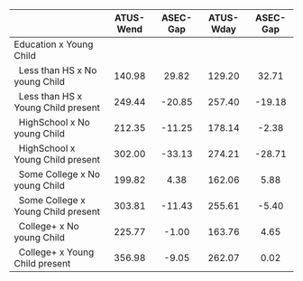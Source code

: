 
|                      |    ATUS-Wend |     ASEC-Gap |    ATUS-Wday |     ASEC-Gap |
| -------------------- | :----------: | :----------: | :----------: | :----------: |
| Education x Young Child |              |              |              |              |
| &nbsp;&nbsp;Less than HS x No young Child |       140.98 |        29.82 |       129.20 |        32.71 |
| &nbsp;&nbsp;Less than HS x Young Child present |       249.44 |       -20.85 |       257.40 |       -19.18 |
| &nbsp;&nbsp;HighSchool x No young Child |       212.35 |       -11.25 |       178.14 |        -2.38 |
| &nbsp;&nbsp;HighSchool x Young Child present |       302.00 |       -33.13 |       274.21 |       -28.71 |
| &nbsp;&nbsp;Some College x No young Child |       199.82 |         4.38 |       162.06 |         5.88 |
| &nbsp;&nbsp;Some College x Young Child present |       303.81 |       -11.43 |       255.61 |        -5.40 |
| &nbsp;&nbsp;College+ x No young Child |       225.77 |        -1.00 |       163.76 |         4.65 |
| &nbsp;&nbsp;College+ x Young Child present |       356.98 |        -9.05 |       262.07 |         0.02 |

